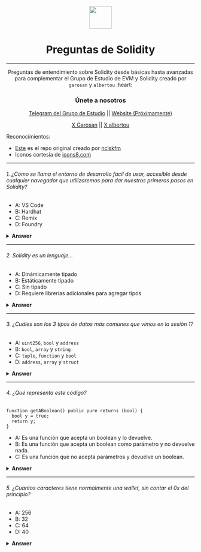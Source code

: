 <div align="center">
  <img height="60" src="https://img.icons8.com/?size=100&id=HOqGCOyHDbd4&format=png&color=000000">
  <h1>Preguntas de Solidity</h1>
</div>

---

<p align="center">
Preguntas de entendimiento sobre Solidity desde básicas hasta avanzadas para complementar el Grupo de Estudio de EVM y Solidity creado por <code>garosan</code> y <code>albertou</code> :heart:</p>

<h3 align="center">Únete a nosotros</h3>

<p align="center">
  <a href="https://t.me/+_fPZloVp8b8yOGIx">Telegram del Grupo de Estudio</a> || <a href="#">Website (Próximamente)</a>
</p>
<p align="center">
  <a href="https://x.com/garosan1">X Garosan</a> || <a href="https://x.com/albertou_eth">X albertou</a>
</p>

Reconocimientos:

- [Este](https://github.com/nclskfm/javascript-quiz) es el repo original creado por [nclskfm](https://github.com/nclskfm)
- Iconos cortesía de [icons8.com](https://icons8.com/)

---

###### 1. ¿Cómo se llama el entorno de desarrollo fácil de usar, accesible desde cualquier navegador que utilizaremos para dar nuestros primeros pasos en Solidity?

- A: VS Code
- B: Hardhat
- C: Remix
- D: Foundry

<details><summary><b>Answer</b></summary>
<p>

#### Answer: C

Remix será el entorno de desarrollo que utilizaremos. Recuerda asegurarte siempre que tu navegador esté en esta dirección: `remix.ethereum.org`

</p>
</details>

---

###### 2. Solidity es un lenguaje...

- A: Dinámicamente tipado
- B: Estáticamente tipado
- C: Sin tipado
- D: Requiere librerías adicionales para agregar tipos

<details><summary><b>Answer</b></summary>
<p>

#### Answer: B

Solidity es un lenguaje de programación estáticamente tipado, lo que significa que los tipos de datos de las variables deben declararse explícitamente y se verifican en tiempo de compilación. Gracias a esto, Solidity puede detectar errores de tipo en tiempo de compilación, lo que ayuda a mejorar la seguridad y la eficiencia de los contratos inteligentes.

</p>
</details>

---

###### 3. ¿Cuáles son los 3 tipos de datos más comunes que vimos en la sesión 1?

- A: `uint256`, `bool` y `address`
- B: `bool`, `array` y `string`
- C: `tuple`, `function` y `bool`
- D: `address`, `array` y `struct`

<details><summary><b>Answer</b></summary>
<p>

#### Answer: A

Los tres tipos más comunes que ya vimos en Solidity son:

- El bool que puede ser true o false.
- El uint256 que representa un número entero positivo.
- El address que representa la dirección de una wallet o un smart contract.

</p>
</details>

---

###### 4. ¿Qué representa este código?

```solidity
function getABoolean() public pure returns (bool) {
  bool y = true;
  return y;
}
```

- A: Es una función que acepta un boolean y lo devuelve.
- B: Es una función que acepta un boolean como parámetro y no devuelve nada.
- C: Es una función que no acepta parámetros y devuelve un boolean.

<details><summary><b>Answer</b></summary>
<p>

#### Answer: C

Podemos por los paréntesis vacíos al lado del nombre de la función que ésta no acepta ningún parámetro.
Luego, al lado de la palabra clave returns entre paréntesis, encontramos el tipo de dato que devuelve esta función (bool).

</p>
</details>

---

###### 5. ¿Cuantos caracteres tiene normalmente una wallet, sin contar el 0x del principio?

- A: 256
- B: 32
- C: 64
- D: 40

<details><summary><b>Answer</b></summary>
<p>

#### Answer: D

40 es la respuesta correcta! Si te sientes con ganas de contar y verificar, esta es una wallet de Vitalik Buterin: `0xd8da6bf26964af9d7eed9e03e53415d37aa96045`. Puedes checar el balance y las últimas transacciones de Vitalik [aquí](https://etherscan.io/address/0xd8da6bf26964af9d7eed9e03e53415d37aa96045) si te sientes con más curiosidad.

</p>
</details>
